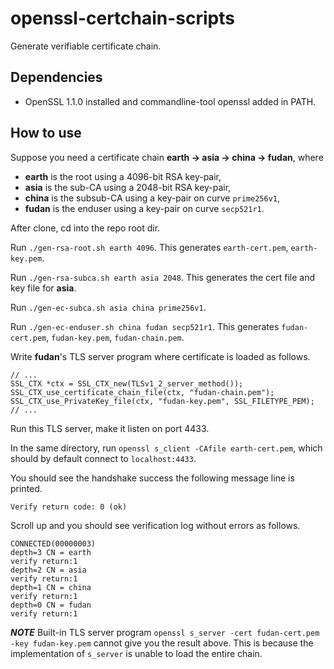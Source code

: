 # openssl-certchain-scripts
Generate verifiable certificate chain.

## Dependencies

- OpenSSL 1.1.0 installed and commandline-tool openssl added in PATH.

## How to use

Suppose you need a certificate chain **earth -> asia -> china -> fudan**,
where
- **earth** is the root using a 4096-bit RSA key-pair,
- **asia** is the sub-CA using a 2048-bit RSA key-pair,
- **china** is the subsub-CA using a key-pair on curve `prime256v1`,
- **fudan** is the enduser using a key-pair on curve `secp521r1`.

After clone, cd into the repo root dir.

Run `./gen-rsa-root.sh earth 4096`.
This generates `earth-cert.pem`, `earth-key.pem`.

Run `./gen-rsa-subca.sh earth asia 2048`.
This generates the cert file and key file for **asia**.

Run `./gen-ec-subca.sh asia china prime256v1`.

Run `./gen-ec-enduser.sh china fudan secp521r1`.
This generates `fudan-cert.pem`, `fudan-key.pem`, `fudan-chain.pem`.

Write **fudan**'s TLS server program where certificate is loaded as follows.

```
// ...
SSL_CTX *ctx = SSL_CTX_new(TLSv1_2_server_method());
SSL_CTX_use_certificate_chain_file(ctx, "fudan-chain.pem");
SSL_CTX_use_PrivateKey_file(ctx, "fudan-key.pem", SSL_FILETYPE_PEM);
// ...
```

Run this TLS server, make it listen on port 4433.

In the same directory, run `openssl s_client -CAfile earth-cert.pem`, which should by default connect to `localhost:4433`.

You should see the handshake success the following message line is printed.

```
Verify return code: 0 (ok)
```

Scroll up and you should see verification log without errors as follows.

```
CONNECTED(00000003)
depth=3 CN = earth
verify return:1
depth=2 CN = asia
verify return:1
depth=1 CN = china
verify return:1
depth=0 CN = fudan
verify return:1
```

***NOTE***
Built-in TLS server program `openssl s_server -cert fudan-cert.pem -key fudan-key.pem` cannot give you the result above.
This is because the implementation of `s_server` is unable to load the entire chain.

